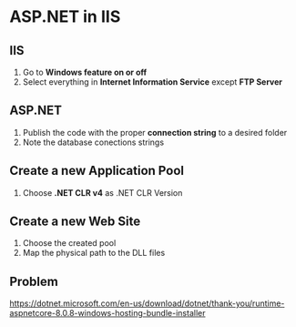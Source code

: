 # ASP.NET in IIS

## IIS
1. Go to **Windows feature on or off**
2. Select everything in **Internet Information Service** except **FTP Server**

## ASP.NET 
1. Publish the code with the proper **connection string** to a desired folder
2. Note the database conections strings

## Create a new **Application Pool**
1. Choose **.NET CLR v4** as .NET CLR Version

## Create a new **Web Site**
1. Choose the created pool
2. Map the physical path to the DLL files


## Problem
https://dotnet.microsoft.com/en-us/download/dotnet/thank-you/runtime-aspnetcore-8.0.8-windows-hosting-bundle-installer
